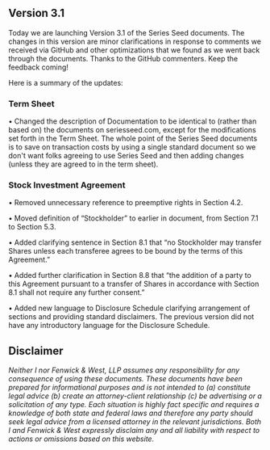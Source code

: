 ## Version 3.1

Today we are launching Version 3.1 of the Series Seed documents.  The changes in this version are minor clarifications in response to comments we received via GitHub and other optimizations that we found as we went back through the documents.  Thanks to the GitHub commenters.  Keep the feedback coming!

Here is a summary of the updates:

### Term Sheet
•   Changed the description of Documentation to be identical to (rather than based on) the documents on seriesseed.com, except for the modifications set forth in the Term Sheet.  The whole point of the Series Seed documents is to save on transaction costs by using a single standard document so we don't want folks agreeing to use Series Seed and then adding changes (unless they are agreed to in the term sheet).

### Stock Investment Agreement
•   Removed unnecessary reference to preemptive rights in Section 4.2.   

•   Moved definition of “Stockholder” to earlier in document, from Section 7.1 to Section 5.3.  

•   Added clarifying sentence in Section 8.1 that “no Stockholder may transfer Shares unless each transferee agrees to be bound by the terms of this Agreement.”

•   Added further clarification in Section 8.8 that “the addition of a party to this Agreement pursuant to a transfer of Shares in accordance with Section 8.1 shall not require any further consent.”

•   Added new language to Disclosure Schedule clarifying arrangement of sections and providing standard disclaimers.  The previous version did not have any introductory language for the Disclosure Schedule.  

## Disclaimer

*Neither I nor Fenwick & West, LLP assumes any responsibility for any consequence of using these documents. These documents have been prepared for informational purposes and is not intended to (a) constitute legal advice (b) create an attorney-client relationship (c) be advertising or a solicitation of any type.  Each situation is highly fact specific and requires a knowledge of both state and federal laws and therefore any party should seek legal advice from a licensed attorney in the relevant jurisdictions.  Both I and Fenwick & West expressly disclaim any and all liability with respect to actions or omissions based on this website.*
